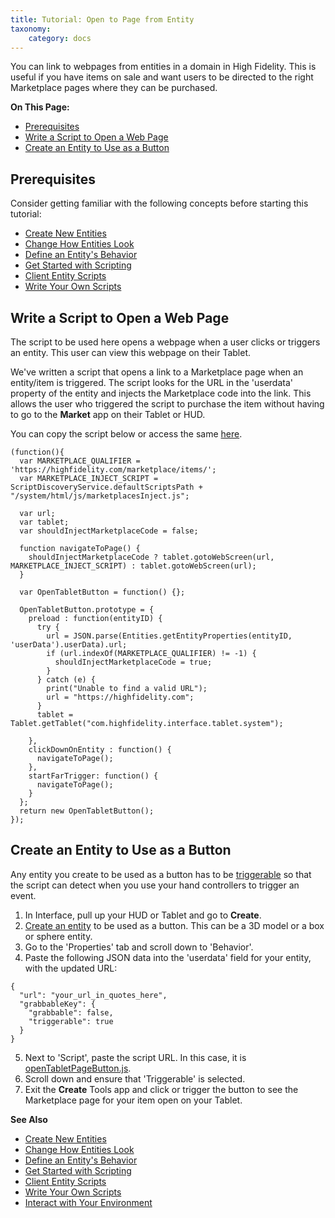 ```yaml
---
title: Tutorial: Open to Page from Entity
taxonomy:
    category: docs
---
```


You can link to webpages from entities in a domain in High Fidelity. This is useful if you have items on sale and want users to be directed to the right Marketplace pages where they can be purchased.  

**On This Page:**

- [Prerequisites](#prerequisites)
- [Write a Script to Open a Web Page](#write-a-script-to-open-a-web-page)
- [Create an Entity to Use as a Button](#create-an-entity-to-use-as-a-button)

## Prerequisites

Consider getting familiar with the following concepts before starting this tutorial:

- [Create New Entities](../create-entities)
- [Change How Entities Look](../entity-appearance)
- [Define an Entity's Behavior](../entity-behavior)
- [Get Started with Scripting](../../../script/get-started-with-scripting)
- [Client Entity Scripts](../../../script/client-entity-scripts)
- [Write Your Own Scripts](../../../script/write-scripts)

## Write a Script to Open a Web Page

The script to be used here opens a webpage when a user clicks or triggers an entity. This user can view this webpage on their Tablet. 

We've written a script that opens a link to a Marketplace page when an entity/item is triggered. The script looks for the URL in the 'userdata' property of the entity and injects the Marketplace code into the link. This allows the user who triggered the script to purchase the item without having to go to the **Market** app on their Tablet or HUD. 

You can copy the script below or access the same [here](https://open-tablet-to-page.glitch.me/openTabletPageButton.js). 

```
(function(){
  var MARKETPLACE_QUALIFIER = 'https://highfidelity.com/marketplace/items/';
  var MARKETPLACE_INJECT_SCRIPT = ScriptDiscoveryService.defaultScriptsPath + "/system/html/js/marketplacesInject.js";
   
  var url;
  var tablet;
  var shouldInjectMarketplaceCode = false;
   
  function navigateToPage() {
    shouldInjectMarketplaceCode ? tablet.gotoWebScreen(url, MARKETPLACE_INJECT_SCRIPT) : tablet.gotoWebScreen(url);
  }
 
  var OpenTabletButton = function() {};
   
  OpenTabletButton.prototype = {
    preload : function(entityID) {
      try {
        url = JSON.parse(Entities.getEntityProperties(entityID, 'userData').userData).url;
        if (url.indexOf(MARKETPLACE_QUALIFIER) != -1) {
          shouldInjectMarketplaceCode = true;
        }
      } catch (e) {
        print("Unable to find a valid URL");
        url = "https://highfidelity.com";
      }
      tablet = Tablet.getTablet("com.highfidelity.interface.tablet.system");
      
    },
    clickDownOnEntity : function() {
      navigateToPage();
    },
    startFarTrigger: function() {
      navigateToPage();
    }
  };
  return new OpenTabletButton();
});
```

## Create an Entity to Use as a Button
Any entity you create to be used as a button has to be [triggerable](../entity-behavior#set-an-entity-to-trigger-scripts) so that the script can detect when you use your hand controllers to trigger an event.

1. In Interface, pull up your HUD or Tablet and go to **Create**.
2. [Create an entity](../create-entities) to be used as a button. This can be a 3D model or a box or sphere entity.
3. Go to the 'Properties' tab and scroll down to 'Behavior'.
4. Paste the following JSON data into the 'userdata' field for your entity, with the updated URL:
```
{
  "url": "your_url_in_quotes_here",
  "grabbableKey": {
    "grabbable": false,
    "triggerable": true
  }
}
```
5. Next to 'Script', paste the script URL. In this case, it is [openTabletPageButton.js](https://open-tablet-to-page.glitch.me/openTabletPageButton.js).
6. Scroll down and ensure that 'Triggerable' is selected.
7. Exit the **Create** Tools app and click or trigger the button to see the Marketplace page for your item open on your Tablet. 

**See Also**

- [Create New Entities](../create-entities)
- [Change How Entities Look](../entity-appearance)
- [Define an Entity's Behavior](../entity-behavior)
- [Get Started with Scripting](../../../script/get-started-with-scripting)
- [Client Entity Scripts](../../../script/client-entity-scripts)
- [Write Your Own Scripts](../../../script/write-scripts)
- [Interact with Your Environment](../../../explore/interact-objects)